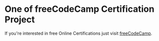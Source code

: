 # One of freeCodeCamp Certification Project

If you're interested in free Online Certifications just visit [freeCodeCamp](https://freecodecamp.org).
